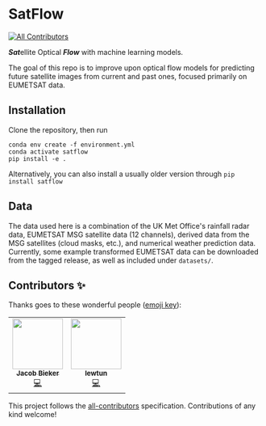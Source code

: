 # SatFlow
<!-- ALL-CONTRIBUTORS-BADGE:START - Do not remove or modify this section -->
[![All Contributors](https://img.shields.io/badge/all_contributors-2-orange.svg?style=flat-square)](#contributors-)
<!-- ALL-CONTRIBUTORS-BADGE:END -->
***Sat***ellite Optical ***Flow*** with machine learning models.

The goal of this repo is to improve upon optical flow models for predicting
future satellite images from current and past ones, focused primarily on EUMETSAT data.

## Installation

Clone the repository, then run
```shell
conda env create -f environment.yml
conda activate satflow
pip install -e .
````

Alternatively, you can also install a usually older version through ```pip install satflow```

## Data

The data used here is a combination of the UK Met Office's rainfall radar data, EUMETSAT MSG
satellite data (12 channels), derived data from the MSG satellites (cloud masks, etc.), and
numerical weather prediction data. Currently, some example transformed EUMETSAT data can be downloaded
from the tagged release, as well as included under ```datasets/```.

## Contributors ✨

Thanks goes to these wonderful people ([emoji key](https://allcontributors.org/docs/en/emoji-key)):

<!-- ALL-CONTRIBUTORS-LIST:START - Do not remove or modify this section -->
<!-- prettier-ignore-start -->
<!-- markdownlint-disable -->
<table>
  <tbody>
    <tr>
      <td align="center"><a href="https://www.jacobbieker.com"><img src="https://avatars.githubusercontent.com/u/7170359?v=4?s=100" width="100px;" alt=""/><br /><sub><b>Jacob Bieker</b></sub></a><br /><a href="https://github.com/openclimatefix/satflow/commits?author=jacobbieker" title="Code">💻</a></td>
      <td align="center"><a href="https://lewtun.github.io/blog/"><img src="https://avatars.githubusercontent.com/u/26859204?v=4?s=100" width="100px;" alt=""/><br /><sub><b>lewtun</b></sub></a><br /><a href="https://github.com/openclimatefix/satflow/commits?author=lewtun" title="Code">💻</a></td>
    </tr>
  </tbody>
</table>

<!-- markdownlint-restore -->
<!-- prettier-ignore-end -->

<!-- ALL-CONTRIBUTORS-LIST:END -->

This project follows the [all-contributors](https://github.com/all-contributors/all-contributors) specification. Contributions of any kind welcome!